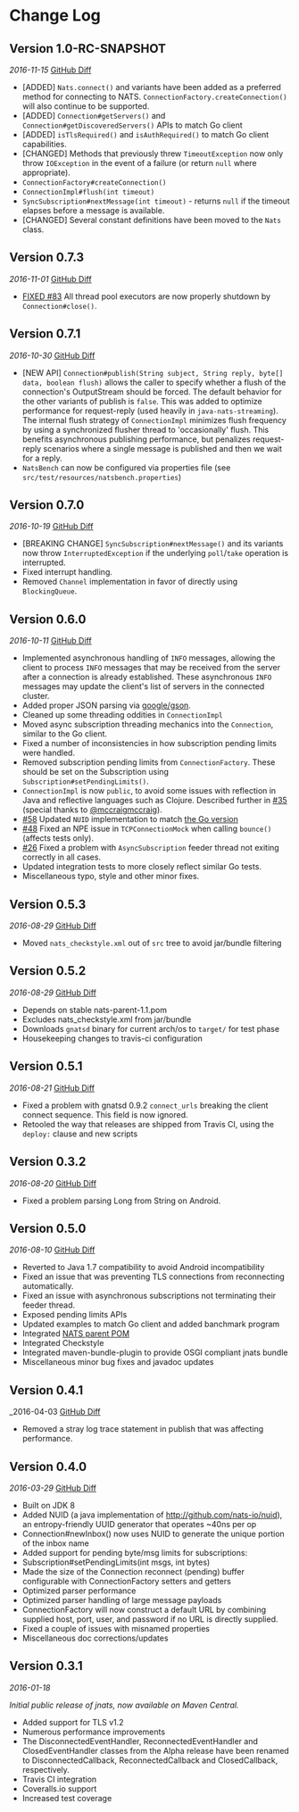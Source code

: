 Change Log
==========

## Version 1.0-RC-SNAPSHOT
_2016-11-15_  [GitHub Diff](https://github.com/nats-io/jnats/compare/0.7.3...HEAD)

 * [ADDED] `Nats.connect()` and variants have been added as a preferred method for connecting to NATS. `ConnectionFactory.createConnection()` will also continue to be supported.
 * [ADDED] `Connection#getServers()` and `Connection#getDiscoveredServers()` APIs to match Go client
 * [ADDED] `isTlsRequired()` and `isAuthRequired()` to match Go client capabilities.
 * [CHANGED] Methods that previously threw `TimeoutException` now only throw `IOException` in the event of a failure (or return `null` where appropriate).
  * `ConnectionFactory#createConnection()`
  * `ConnectionImpl#flush(int timeout)`
  * `SyncSubscription#nextMessage(int timeout)` - returns `null` if the timeout elapses before a message is available.
 * [CHANGED] Several constant definitions have been moved to the `Nats` class. 

## Version 0.7.3
_2016-11-01_  [GitHub Diff](https://github.com/nats-io/jnats/compare/0.7.1...0.7.3)

 * [FIXED #83](/../../issues/#83) All thread pool executors are now properly shutdown by `Connection#close()`.

## Version 0.7.1
_2016-10-30_  [GitHub Diff](https://github.com/nats-io/jnats/compare/0.7.0...0.7.1)

 * [NEW API] `Connection#publish(String subject, String reply, byte[] data, boolean flush)` allows the caller to specify whether a flush of the connection's OutputStream should be forced. The default behavior for the other variants of publish is `false`. This was added to optimize performance for request-reply (used heavily in `java-nats-streaming`). The internal flush strategy of `ConnectionImpl` minimizes flush frequency by using a synchronized flusher thread to 'occasionally' flush. This benefits asynchronous publishing performance, but penalizes request-reply scenarios where a single message is published and then we wait for a reply.
 * `NatsBench` can now be configured via properties file (see `src/test/resources/natsbench.properties`)
 
## Version 0.7.0
_2016-10-19_  [GitHub Diff](https://github.com/nats-io/jnats/compare/0.6.0...0.7.0)

 * [BREAKING CHANGE] `SyncSubscription#nextMessage()` and its variants now throw `InterruptedException` if the underlying `poll`/`take` operation is interrupted. 
 * Fixed interrupt handling.
 * Removed `Channel` implementation in favor of directly using `BlockingQueue`.

## Version 0.6.0
_2016-10-11_  [GitHub Diff](https://github.com/nats-io/jnats/compare/0.5.3...0.6.0)

 * Implemented asynchronous handling of `INFO` messages, allowing the client to process `INFO` messages that may be received from the server after a connection is already established. These asynchronous `INFO` messages may update the client's list of servers in the connected cluster.
 * Added proper JSON parsing via [google/gson](https://github.com/google/gson).
 * Cleaned up some threading oddities in `ConnectionImpl`
 * Moved async subscription threading mechanics into the `Connection`, similar to the Go client.
 * Fixed a number of inconsistencies in how subscription pending limits were handled.
 * Removed subscription pending limits from `ConnectionFactory`. These should be set on the Subscription using `Subscription#setPendingLimits()`.
 * `ConnectionImpl` is now `public`, to avoid some issues with reflection in Java and reflective languages such as Clojure. Described further in [#35](/../../pull/35) (special thanks to [@mccraigmccraig](https://github.com/mccraigmccraig)).
 * [#58](/../../issues/#58) Updated `NUID` implementation to match [the Go version](nats-io/nuid) 
 * [#48](/../../issues/#48) Fixed an NPE issue in `TCPConnectionMock` when calling `bounce()` (affects tests only).
 * [#26](/../../issues/#26) Fixed a problem with `AsyncSubscription` feeder thread not exiting correctly in all cases.
 * Updated integration tests to more closely reflect similar Go tests. 
 * Miscellaneous typo, style and other minor fixes.

## Version 0.5.3
_2016-08-29_  [GitHub Diff](https://github.com/nats-io/jnats/compare/jnats-0.5.2...jnats-0.5.3)
 * Moved `nats_checkstyle.xml` out of `src` tree to avoid jar/bundle filtering 

## Version 0.5.2
_2016-08-29_  [GitHub Diff](https://github.com/nats-io/jnats/compare/jnats-0.5.1...jnats-0.5.2)
 * Depends on stable nats-parent-1.1.pom
 * Excludes nats_checkstyle.xml from jar/bundle
 * Downloads `gnatsd` binary for current arch/os to `target/` for test phase
 * Housekeeping changes to travis-ci configuration

## Version 0.5.1
_2016-08-21_  [GitHub Diff](https://github.com/nats-io/jnats/compare/jnats-0.5.0...jnats-0.5.1)
 * Fixed a problem with gnatsd 0.9.2 `connect_urls` breaking the client connect sequence. This field is now ignored.
 * Retooled the way that releases are shipped from Travis CI, using the `deploy:` clause and new scripts

## Version 0.3.2
_2016-08-20_  [GitHub Diff](https://github.com/nats-io/jnats/compare/jnats-0.3.1...jnats-0.3.2)
 * Fixed a problem parsing Long from String on Android.

## Version 0.5.0
_2016-08-10_  [GitHub Diff](https://github.com/nats-io/jnats/compare/jnats-0.4.1...jnats-0.5.0)
 * Reverted to Java 1.7 compatibility to avoid Android incompatibility
 * Fixed an issue that was preventing TLS connections from reconnecting automatically.
 * Fixed an issue with asynchronous subscriptions not terminating their feeder thread.
 * Exposed pending limits APIs
 * Updated examples to match Go client and added banchmark program
 * Integrated [NATS parent POM](https://github.com/nats-io/nats-parent-pom)
 * Integrated Checkstyle
 * Integrated maven-bundle-plugin to provide OSGI compliant jnats bundle
 * Miscellaneous minor bug fixes and javadoc updates
## Version 0.4.1
_2016-04-03  [GitHub Diff](https://github.com/nats-io/jnats/compare/jnats-0.4.0...jnats-0.4.1)
 * Removed a stray log trace statement in publish that was affecting performance.

## Version 0.4.0
_2016-03-29_  [GitHub Diff](https://github.com/nats-io/jnats/compare/jnats-0.3.1...jnats-0.4.0)
 * Built on JDK 8
 * Added NUID (a java implementation of http://github.com/nats-io/nuid), an entropy-friendly UUID generator that operates ~40ns per op
 * Connection#newInbox() now uses NUID to generate the unique portion of the inbox name
 * Added support for pending byte/msg limits for subscriptions:
 * Subscription#setPendingLimits(int msgs, int bytes)
 * Made the size of the Connection reconnect (pending) buffer configurable with ConnectionFactory setters and getters
 * Optimized parser performance
 * Optimized parser handling of large message payloads
 * ConnectionFactory will now construct a default URL by combining supplied host, port, user, and password if no URL is directly supplied.
 * Fixed a couple of issues with misnamed properties
 * Miscellaneous doc corrections/updates


## Version 0.3.1
_2016-01-18_

_Initial public release of jnats, now available on Maven Central._

 * Added support for TLS v1.2
 * Numerous performance improvements
 * The DisconnectedEventHandler, ReconnectedEventHandler and ClosedEventHandler classes from the Alpha release have been renamed to DisconnectedCallback, ReconnectedCallback and ClosedCallback, respectively.
 * Travis CI integration
 * Coveralls.io support
 * Increased test coverage
